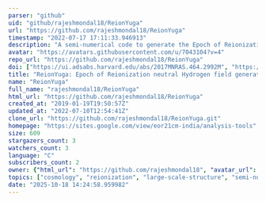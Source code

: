 ```yaml
---
parser: "github"
uid: "github/rajeshmondal18/ReionYuga"
url: "https://github.com/rajeshmondal18/ReionYuga"
timestamp: "2022-07-17 17:11:33.946913"
description: "A semi-numerical code to generate the Epoch of Reionization (EoR) neutral Hydrogen (HI) field."
avatar: "https://avatars.githubusercontent.com/u/7043104?v=4"
repo_url: "https://github.com/rajeshmondal18/ReionYuga"
doi: ["https://ui.adsabs.harvard.edu/abs/2017MNRAS.464.2992M", "https://ui.adsabs.harvard.edu/abs/2021ascl.soft07005M/abstract"]
title: "ReionYuga: Epoch of Reionization neutral Hydrogen field generator"
name: "ReionYuga"
full_name: "rajeshmondal18/ReionYuga"
html_url: "https://github.com/rajeshmondal18/ReionYuga"
created_at: "2019-01-19T19:50:57Z"
updated_at: "2022-07-10T12:54:41Z"
clone_url: "https://github.com/rajeshmondal18/ReionYuga.git"
homepage: "https://sites.google.com/view/eor21cm-india/analysis-tools"
size: 609
stargazers_count: 3
watchers_count: 3
language: "C"
subscribers_count: 2
owner: {"html_url": "https://github.com/rajeshmondal18", "avatar_url": "https://avatars.githubusercontent.com/u/7043104?v=4", "login": "rajeshmondal18", "type": "User"}
topics: ["cosmology", "reionization", "large-scale-structure", "semi-numerical", "21cm-signal", "eor"]
date: "2025-10-18 14:24:58.959982"
---
```

